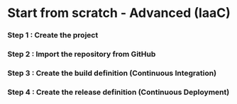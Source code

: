 # Start from scratch - Advanced (IaaC)
### Step 1 : Create the project

### Step 2 : Import the repository from GitHub

### Step 3 : Create the build definition (Continuous Integration)

### Step 4 : Create the release definition (Continuous Deployment)
